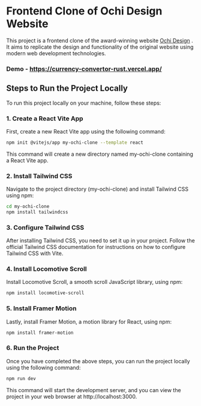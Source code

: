
# Frontend Clone of Ochi Design Website

This project is a frontend clone of the award-winning website [Ochi Design](https://ochi.design/) . It aims to replicate the design and functionality of the original website using modern web development technologies.

### Demo - https://currency-convertor-rust.vercel.app/

## Steps to Run the Project Locally

To run this project locally on your machine, follow these steps:

### 1. Create a React Vite App
First, create a new React Vite app using the following command:

```bash
npm init @vitejs/app my-ochi-clone --template react
```

This command will create a new directory named my-ochi-clone containing a React Vite app.

### 2. Install Tailwind CSS
Navigate to the project directory (my-ochi-clone) and install Tailwind CSS using npm:

```bash
cd my-ochi-clone
npm install tailwindcss
```

### 3. Configure Tailwind CSS
After installing Tailwind CSS, you need to set it up in your project. Follow the official Tailwind CSS documentation for instructions on how to configure Tailwind CSS with Vite.

### 4. Install Locomotive Scroll
Install Locomotive Scroll, a smooth scroll JavaScript library, using npm:

```bash
npm install locomotive-scroll
``` 

### 5. Install Framer Motion
Lastly, install Framer Motion, a motion library for React, using npm:

```bash
npm install framer-motion
```

### 6. Run the Project
Once you have completed the above steps, you can run the project locally using the following command:

```bash
npm run dev
```
This command will start the development server, and you can view the project in your web browser at http://localhost:3000.

